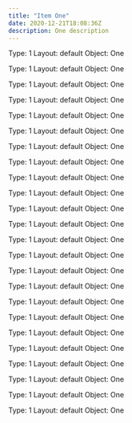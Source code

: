 ```yaml
---
title: "Item One"
date: 2020-12-21T18:08:36Z
description: One description
---
```


Type: 1
Layout: default
Object: One

Type: 1
Layout: default
Object: One

Type: 1
Layout: default
Object: One

Type: 1
Layout: default
Object: One

Type: 1
Layout: default
Object: One

Type: 1
Layout: default
Object: One

Type: 1
Layout: default
Object: One

Type: 1
Layout: default
Object: One

Type: 1
Layout: default
Object: One

Type: 1
Layout: default
Object: One

Type: 1
Layout: default
Object: One

Type: 1
Layout: default
Object: One

Type: 1
Layout: default
Object: One

Type: 1
Layout: default
Object: One

Type: 1
Layout: default
Object: One

Type: 1
Layout: default
Object: One

Type: 1
Layout: default
Object: One

Type: 1
Layout: default
Object: One

Type: 1
Layout: default
Object: One

Type: 1
Layout: default
Object: One

Type: 1
Layout: default
Object: One

Type: 1
Layout: default
Object: One

Type: 1
Layout: default
Object: One

Type: 1
Layout: default
Object: One
